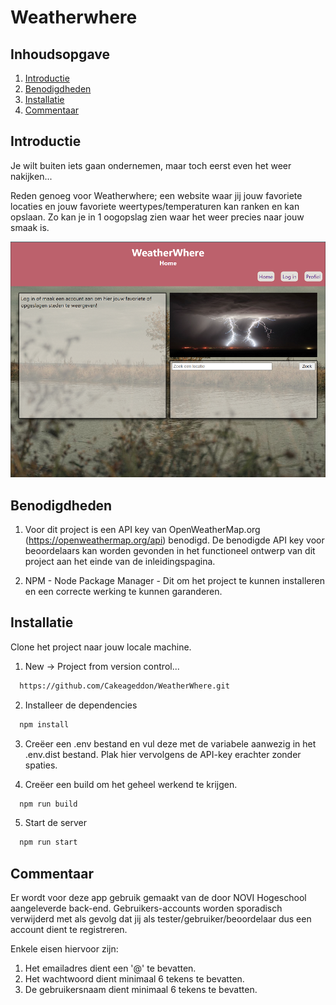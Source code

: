 
# Weatherwhere

## Inhoudsopgave
1. [Introductie](#introductie)
2. [Benodigdheden](#benodigdheden)
3. [Installatie](#installatie)
4. [Commentaar](#commentaar) 

<a name="introductie"></a>
## Introductie 

Je wilt buiten iets gaan ondernemen, maar toch eerst even het weer nakijken...

Reden genoeg voor Weatherwhere; een website waar jij jouw favoriete locaties en jouw favoriete weertypes/temperaturen kan ranken en kan opslaan. Zo kan je in 1 oogopslag zien waar het weer precies naar jouw smaak is.


![weatherWhereHome](src/assets/screenshots/weatherWhereHome.png)

<a name="benodigdheden"></a>
## Benodigdheden 

1) Voor dit project is een API key van OpenWeatherMap.org (https://openweathermap.org/api) benodigd.
   De benodigde API key voor beoordelaars kan worden gevonden in het functioneel ontwerp van dit project aan het einde van de inleidingspagina.

2) NPM - Node Package Manager -
    Dit om het project te kunnen installeren en een correcte werking te kunnen garanderen.



<a name="installatie"></a>
## Installatie 

Clone het project naar jouw locale machine.


1) New -> Project from version control...

```bash
  https://github.com/Cakeageddon/WeatherWhere.git
```

2) Installeer de dependencies

```bash
  npm install
```

3) Creëer een .env bestand en vul deze met de variabele aanwezig in het .env.dist bestand. 
Plak hier vervolgens de API-key erachter zonder spaties.


4) Creëer een build om het geheel werkend te krijgen.

```bash
  npm run build
```


5) Start de server

```bash
  npm run start
```

<a name="commentaar"></a>
## Commentaar 

Er wordt voor deze app gebruik gemaakt van de door NOVI Hogeschool aangeleverde back-end.
Gebruikers-accounts worden sporadisch verwijderd met als gevolg dat jij als tester/gebruiker/beoordelaar dus een account dient te registreren.

Enkele eisen hiervoor zijn:
1) Het emailadres dient een '@' te bevatten.
2) Het wachtwoord dient minimaal 6 tekens te bevatten.
3) De gebruikersnaam dient minimaal 6 tekens te bevatten.

